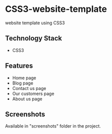 # CSS3-website-template
website template using CSS3

## Technology Stack

* CSS3

## Features

* Home page
* Blog page
* Contact us page
* Our customers page
* About us page

## Screenshots

Available in "screenshots" folder in the project.
